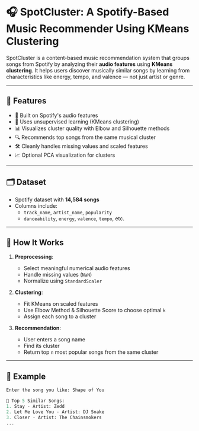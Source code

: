 # 🎧 SpotCluster: A Spotify-Based Music Recommender Using KMeans Clustering

SpotCluster is a content-based music recommendation system that groups songs from Spotify by analyzing their **audio features** using **KMeans clustering**. It helps users discover musically similar songs by learning from characteristics like energy, tempo, and valence — not just artist or genre.

---

## 📌 Features

- 🎵 Built on Spotify's audio features
- 🧠 Uses unsupervised learning (KMeans clustering)
- 📊 Visualizes cluster quality with Elbow and Silhouette methods
- 🔍 Recommends top songs from the same musical cluster
- 🛠 Cleanly handles missing values and scaled features
- 📈 Optional PCA visualization for clusters

---

## 🗂 Dataset

- Spotify dataset with **14,584 songs**
- Columns include:
  - `track_name`, `artist_name`, `popularity`
  - `danceability`, `energy`, `valence`, `tempo`, etc.

---

## 🧠 How It Works

1. **Preprocessing**:
   - Select meaningful numerical audio features
   - Handle missing values (`NaN`)
   - Normalize using `StandardScaler`

2. **Clustering**:
   - Fit KMeans on scaled features
   - Use Elbow Method & Silhouette Score to choose optimal `k`
   - Assign each song to a cluster

3. **Recommendation**:
   - User enters a song name
   - Find its cluster
   - Return top `n` most popular songs from the same cluster

---

## 🧪 Example

```python
Enter the song you like: Shape of You

🎵 Top 5 Similar Songs:
1. Stay - Artist: Zedd
2. Let Me Love You - Artist: DJ Snake
3. Closer - Artist: The Chainsmokers
...
